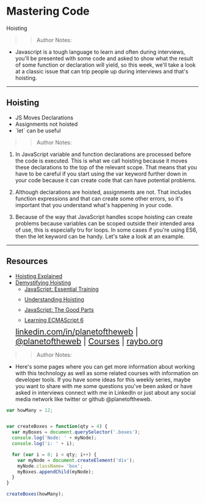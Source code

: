 <!-- .slide: data-state="title" -->

# Mastering Code
Hoisting

>>Author Notes:

- Javascript is a tough language to learn and often during interviews, you'll be presented with some code and asked to show what the result of some function or declaration will yield, so this week, we'll take a look at a classic issue that can trip people up during interviews and that's hoisting.

---

## Hoisting

<ul>
  <li class="fragment">JS Moves Declarations</li>
  <li class="fragment">Assignments not hoisted</li>
  <li class="fragment">`let` can be useful</li>
</ul>

>>Author Notes:

1. In JavaScript variable and function declarations are processed before the code is executed. This is what we call hoisting because it moves these declarations to the top of the relevant scope. That means that you have to be careful if you start using the var keyword further down in your code because it can create code that can have potential problems.

1. Although declarations are hoisted, assignments are not. That includes function expressions and that can create some other errors, so it's important that you understand what's happening in your code.

1. Because of the way that JavaScript handles scope hoisting can create problems because variables can be scoped outside their intended area of use, this is especially tru for loops. In some cases if you're using ES6, then the let keyword can be handy. Let's take a look at an example.

---

## Resources
<ul>
  <li><a href="https://www.kenneth-truyers.net/2013/04/20/javascript-hoisting-explained/">Hoisting Explained</a></li>
  <li><a href="https://www.sitepoint.com/demystifying-javascript-variable-scope-hoisting/">Demystifying Hoisting</a></li>
  <li style="list-style: none;">
    <ul>
      <li style="margin-bottom: 10px"><a href="https://www.linkedin.com/learning/javascript-essential-training-3">JavaScript: Essential Training</a></li>
      <li style="margin-bottom: 10px"><a href="https://www.linkedin.com/learning/javascript-functions/understanding-hoisting-and-variable-scope">Understanding Hoisting</a></li>
      <li style="margin-bottom: 10px"><a href="https://www.linkedin.com/learning/the-good-parts-of-javascript-and-the-web">JavaScript: The Good Parts</a></li>
      <li style="margin-bottom: 10px"><a href="https://www.linkedin.com/learning/learning-ecmascript-6/arrow-functions-and-the-this-scope">Learning ECMAScript 6</a></li>
    </ul>
  <li style="list-style: none; font-size: 1.3rem;"><a href="https://www.linkedin.com/in/planetoftheweb">linkedin.com/in/planetoftheweb</a> | <a href="https://www.twitter.com/planetoftheweb">@planetoftheweb</a> | <a href="https://www.linkedin.com/learning/instructors/ray-villalobos">Courses</a> | <a href="http://www.raybo.org">raybo.org</a></li>
</ul>

>> Author Notes:
- Here's some pages where you can get more information about working with this technology as well as some related courses with information on developer tools. If you have some ideas for this weekly series, maybe you want to share with me some questions you've been asked or have asked in interviews connect with me in LinkedIn or just about any social media network like twitter or github @planetoftheweb.

```script.js
var howMany = 12;


var createBoxes = function(qty = 4) {
  var myBoxes = document.querySelector('.boxes');  
  console.log('Node: ' + myNode);
  console.log('i: ' + i);

  for (var i = 0; i < qty; i++) {
    var myNode = document.createElement('div');
    myNode.className= 'box';
    myBoxes.appendChild(myNode);
  }
}

createBoxes(howMany);

```